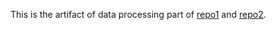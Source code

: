 This is the artifact of data processing part of [repo1](https://github.com/GuQiuhan/LLM-Based-Code-Classification-Method) and [repo2](https://github.com/GuQiuhan/LLM-Based-Code-Generation-Method-for-Golang-Compiler-Testing).